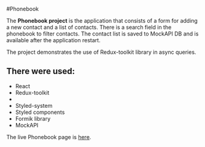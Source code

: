 #Phonebook

The **Phonebook project** is the application that consists of a form for adding
a new contact and a list of contacts. There is a search field in the phonebook
to filter contacts. The contact list is saved to MockAPI DB and is available
after the application restart.

The project demonstrates the use of Redux-toolkit library in async queries.

## There were used:

- React
- Redux-toolkit
-
- Styled-system
- Styled components
- Formik library
- MockAPI

The live Phonebook page is
[here](https://marisereda.github.io/goit-react-hw-06-phonebook/).
